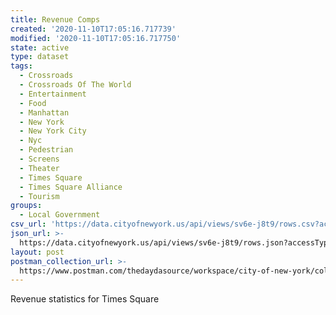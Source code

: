 ```yaml
---
title: Revenue Comps
created: '2020-11-10T17:05:16.717739'
modified: '2020-11-10T17:05:16.717750'
state: active
type: dataset
tags:
  - Crossroads
  - Crossroads Of The World
  - Entertainment
  - Food
  - Manhattan
  - New York
  - New York City
  - Nyc
  - Pedestrian
  - Screens
  - Theater
  - Times Square
  - Times Square Alliance
  - Tourism
groups:
  - Local Government
csv_url: 'https://data.cityofnewyork.us/api/views/sv6e-j8t9/rows.csv?accessType=DOWNLOAD'
json_url: >-
  https://data.cityofnewyork.us/api/views/sv6e-j8t9/rows.json?accessType=DOWNLOAD
layout: post
postman_collection_url: >-
  https://www.postman.com/thedaydasource/workspace/city-of-new-york/collection/15909983-8414714c-1931-4b0b-a309-c33961f71e79
---
```

Revenue statistics for Times Square
